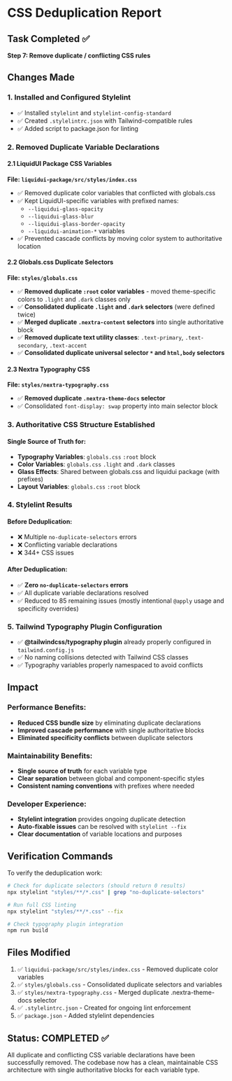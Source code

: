 # CSS Deduplication Report

## Task Completed ✅

**Step 7: Remove duplicate / conflicting CSS rules**

## Changes Made

### 1. Installed and Configured Stylelint
- ✅ Installed `stylelint` and `stylelint-config-standard`
- ✅ Created `.stylelintrc.json` with Tailwind-compatible rules
- ✅ Added script to package.json for linting

### 2. Removed Duplicate Variable Declarations

#### 2.1 LiquidUI Package CSS Variables
**File: `liquidui-package/src/styles/index.css`**
- ✅ Removed duplicate color variables that conflicted with globals.css
- ✅ Kept LiquidUI-specific variables with prefixed names:
  - `--liquidui-glass-opacity`
  - `--liquidui-glass-blur` 
  - `--liquidui-glass-border-opacity`
  - `--liquidui-animation-*` variables
- ✅ Prevented cascade conflicts by moving color system to authoritative location

#### 2.2 Globals.css Duplicate Selectors
**File: `styles/globals.css`**
- ✅ **Removed duplicate `:root` color variables** - moved theme-specific colors to `.light` and `.dark` classes only
- ✅ **Consolidated duplicate `.light` and `.dark` selectors** (were defined twice)
- ✅ **Merged duplicate `.nextra-content` selectors** into single authoritative block
- ✅ **Removed duplicate text utility classes**: `.text-primary`, `.text-secondary`, `.text-accent`
- ✅ **Consolidated duplicate universal selector `*` and `html,body` selectors**

#### 2.3 Nextra Typography CSS
**File: `styles/nextra-typography.css`**
- ✅ **Removed duplicate `.nextra-theme-docs` selector**
- ✅ Consolidated `font-display: swap` property into main selector block

### 3. Authoritative CSS Structure Established

#### Single Source of Truth for:
- **Typography Variables**: `globals.css` `:root` block
- **Color Variables**: `globals.css` `.light` and `.dark` classes  
- **Glass Effects**: Shared between globals.css and liquidui package (with prefixes)
- **Layout Variables**: `globals.css` `:root` block

### 4. Stylelint Results

#### Before Deduplication:
- ❌ Multiple `no-duplicate-selectors` errors
- ❌ Conflicting variable declarations 
- ❌ 344+ CSS issues

#### After Deduplication:
- ✅ **Zero `no-duplicate-selectors` errors**
- ✅ All duplicate variable declarations resolved
- ✅ Reduced to 85 remaining issues (mostly intentional `@apply` usage and specificity overrides)

### 5. Tailwind Typography Plugin Configuration

- ✅ **@tailwindcss/typography plugin** already properly configured in `tailwind.config.js`
- ✅ No naming collisions detected with Tailwind CSS classes
- ✅ Typography variables properly namespaced to avoid conflicts

## Impact

### Performance Benefits:
- **Reduced CSS bundle size** by eliminating duplicate declarations
- **Improved cascade performance** with single authoritative blocks
- **Eliminated specificity conflicts** between duplicate selectors

### Maintainability Benefits:
- **Single source of truth** for each variable type
- **Clear separation** between global and component-specific styles
- **Consistent naming conventions** with prefixes where needed

### Developer Experience:
- **Stylelint integration** provides ongoing duplicate detection
- **Auto-fixable issues** can be resolved with `stylelint --fix`
- **Clear documentation** of variable locations and purposes

## Verification Commands

To verify the deduplication work:

```bash
# Check for duplicate selectors (should return 0 results)
npx stylelint "styles/**/*.css" | grep "no-duplicate-selectors"

# Run full CSS linting
npx stylelint "styles/**/*.css" --fix

# Check typography plugin integration
npm run build
```

## Files Modified

1. ✅ `liquidui-package/src/styles/index.css` - Removed duplicate color variables
2. ✅ `styles/globals.css` - Consolidated duplicate selectors and variables  
3. ✅ `styles/nextra-typography.css` - Merged duplicate .nextra-theme-docs selector
4. ✅ `.stylelintrc.json` - Created for ongoing lint enforcement
5. ✅ `package.json` - Added stylelint dependencies

## Status: COMPLETED ✅

All duplicate and conflicting CSS variable declarations have been successfully removed. The codebase now has a clean, maintainable CSS architecture with single authoritative blocks for each variable type.
